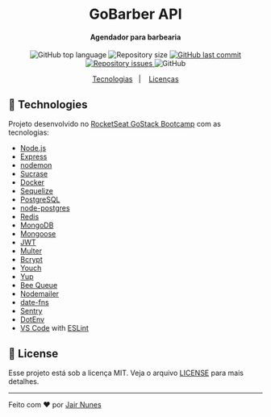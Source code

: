 <h1 align="center">
    <br>
    GoBarber API
</h1>

<h4 align="center">
  Agendador para barbearia
</h4>
<p align="center">
  <img alt="GitHub top language" src="https://img.shields.io/github/languages/top/jairnunes/gobarber-api.svg">

  <img alt="Repository size" src="https://img.shields.io/github/repo-size/jairnunes/gobarber-api.svg">
  <a href="https://github.com/jairnunes/gobarber-api/commits/master">
    <img alt="GitHub last commit" src="https://img.shields.io/github/last-commit/jairnunes/gobarber-api.svg">
  </a>

  <a href="https://github.com/jairnunes/gobarber-api/issues">
    <img alt="Repository issues" src="https://img.shields.io/github/issues/jairnunes/gobarber-api.svg">
  </a>

  <img alt="GitHub" src="https://img.shields.io/github/license/jairnunes/gobarber-api.svg">
</p>

<p align="center">
  <a href="#rocket-technologies">Tecnologias</a>&nbsp;&nbsp;&nbsp;|&nbsp;&nbsp;&nbsp;
  <a href="#memo-license">Licenças</a>
</p>

## :rocket: Technologies

Projeto desenvolvido no [RocketSeat GoStack Bootcamp](https://rocketseat.com.br/bootcamp) com as tecnologias:

-  [Node.js][nodejs]
-  [Express](https://expressjs.com/)
-  [nodemon](https://nodemon.io/)
-  [Sucrase](https://github.com/alangpierce/sucrase)
-  [Docker](https://www.docker.com/docker-community)
-  [Sequelize](http://docs.sequelizejs.com/)
-  [PostgreSQL](https://www.postgresql.org/)
-  [node-postgres](https://www.npmjs.com/package/pg)
-  [Redis](https://redis.io/)
-  [MongoDB](https://www.mongodb.com/)
-  [Mongoose](https://mongoosejs.com/)
-  [JWT](https://jwt.io/)
-  [Multer](https://github.com/expressjs/multer)
-  [Bcrypt](https://www.npmjs.com/package/bcrypt)
-  [Youch](https://www.npmjs.com/package/youch)
-  [Yup](https://www.npmjs.com/package/yup)
-  [Bee Queue](https://www.npmjs.com/package/bcrypt)
-  [Nodemailer](https://nodemailer.com/about/)
-  [date-fns](https://date-fns.org/)
-  [Sentry](https://sentry.io/)
-  [DotEnv](https://www.npmjs.com/package/dotenv)
-  [VS Code][vc] with [ESLint][vceslint]

## :memo: License
Esse projeto está sob a licença MIT. Veja o arquivo [LICENSE](https://github.com/jairnunes/gobarber-api/blob/master/LICENSE) para mais detalhes.

---

Feito com ♥ por [Jair Nunes](https://www.linkedin.com/in/jair-nunes-77071950/)

[nodejs]: https://nodejs.org/
[yarn]: https://yarnpkg.com/
[vc]: https://code.visualstudio.com/
[vceditconfig]: https://marketplace.visualstudio.com/items?itemName=EditorConfig.EditorConfig
[vceslint]: https://marketplace.visualstudio.com/items?itemName=dbaeumer.vscode-eslint
